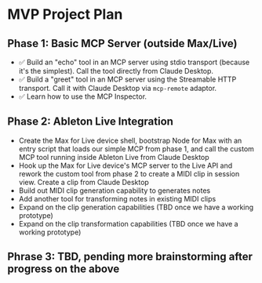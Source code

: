 # MVP Project Plan

## Phase 1: Basic MCP Server (outside Max/Live)

- ✅ Build an "echo" tool in an MCP server using stdio transport (because it's the simplest). Call the tool directly from Claude Desktop.
- ✅ Build a "greet" tool in an MCP server using the Streamable HTTP transport. Call it with Claude Desktop via `mcp-remote` adaptor.
- ✅ Learn how to use the MCP Inspector.

## Phase 2: Ableton Live Integration

- Create the Max for Live device shell, bootstrap Node for Max with an entry script that loads our simple MCP from phase 1, and call the custom MCP tool running inside Ableton Live from Claude Desktop
- Hook up the Max for Live device's MCP server to the Live API and rework the custom tool from phase 2 to create a MIDI clip in session view. Create a clip from Claude Desktop
- Build out MIDI clip generation capability to generates notes
- Add another tool for transforming notes in existing MIDI clips
- Expand on the clip generation capabilities (TBD once we have a working prototype)
- Expand on the clip transformation capabilities (TBD once we have a working prototype)

## Phrase 3: TBD, pending more brainstorming after progress on the above
